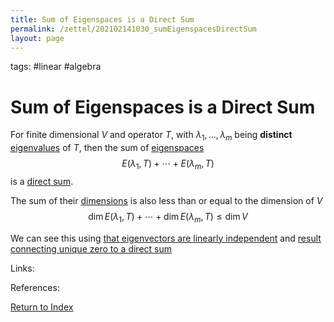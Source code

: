 ```yaml
---
title: Sum of Eigenspaces is a Direct Sum
permalink: /zettel/202102141030_sumEigenspacesDirectSum
layout: page
---
```

tags: #linear #algebra

# Sum of Eigenspaces is a Direct Sum

For finite dimensional $V$ and operator $T$, with $\lambda_1, \ldots, \lambda_m$ being
**distinct** [eigenvalues](202102120912_eigenvalueDefinition) of $T$, then the sum of [eigenspaces](202102141026_eigenspaceDefinition)
$$
E(\lambda_1, T) + \cdots + E(\lambda_m, T)
$$
is a [direct sum](202102061512_directSumDefinition).

The sum of their [dimensions](202102062253_dimensionDefinition) is also less than or equal to the dimension of $V$
$$
\mathrm{dim} \, E(\lambda_1, T) + \cdots + \mathrm{dim} \, E(\lambda_m, T) \leq \mathrm{dim} \, V
$$

We can see this using [that eigenvectors are linearly independent](202102121220_independenceEigenvectors) and 
[result connecting unique zero to a direct sum](202102061527_uniqueZeroDirectSum)

Links: 

References: 

[Return to Index](index)